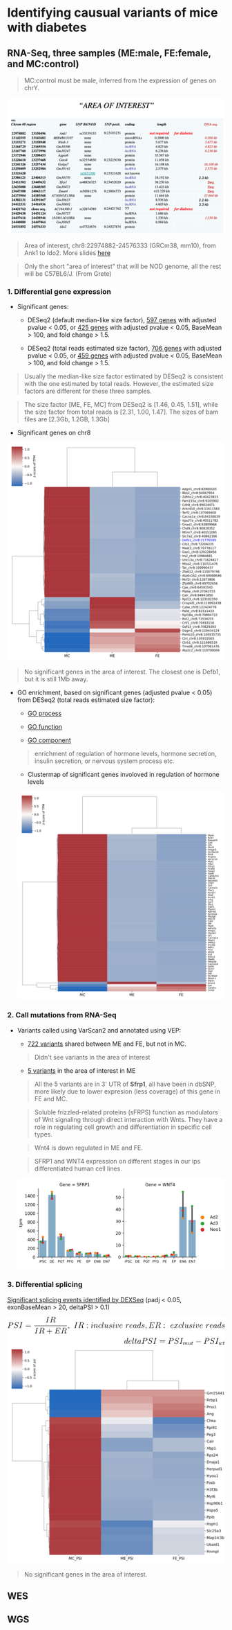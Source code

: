# Identifying causual variants of mice with diabetes

## RNA-Seq, three samples (ME:male, FE:female, and MC:control)

> MC:control must be male, inferred from the expression of genes on chrY.

![DiabetesMouse_AreaOfInterest.png](DiabetesMouse_AreaOfInterest.png)

> Area of interest, chr8:22974882-24576333 (GRCm38, mm10), from Ank1 to Ido2. More slides [here](NewDiabetesModel.pdf)

> Only the short "area of interest" that will be NOD genome, all the rest will be C57BL6/J. (From Grete)

### 1. Differential gene expression

- Significant genes:

    - DESeq2 (default median-like size factor), [597 genes](DiabetesMouse-Mut_vs_WT_AdjPval0.05.txt) with adjusted pvalue < 0.05, or [425 genes](DiabetesMouse-Mut_vs_WT_AdjPval0.05BaseMean100MinFC1.5.txt) with adjusted pvalue < 0.05, BaseMean > 100, and fold change > 1.5.

    - DESeq2 (total reads estimated size factor), [706 genes](DiabetesMouse-Mut_vs_WT_SizeFactorTotalReads_AdjPval0.05.txt) with adjusted pvalue < 0.05, or [459 genes](DiabetesMouse-Mut_vs_WT_SizeFactorTotalReads_AdjPval0.05BaseMean100MinFC1.5.txt) with adjusted pvalue < 0.05, BaseMean > 100, and fold change > 1.5.

> Usually the median-like size factor estimated by DESeq2 is consistent with the one estimated by total reads. However, the estimated size factors are different for these three samples.

> The size factor [ME, FE, MC] from DESeq2 is [1.46, 0.45, 1.51], while the size factor from total reads is [2.31, 1.00, 1.47]. The sizes of bam files are [2.3Gb, 1.2GB, 1.3Gb]

- Significant genes on chr8

![DiabetesMouse_GenesExp_GeneName_TPM_SizeFactorBoth_AdjPval0.05_Chr8.svg](DiabetesMouse_GenesExp_GeneName_TPM_SizeFactorBoth_AdjPval0.05_Chr8.svg)

> No significant genes in the area of interest. The closest one is Defb1, but it is still 1Mb away.

- GO enrichment, based on significant genes (adjusted pvalue < 0.05) from DESeq2 (total reads estimated size factor):

    - [GO process](DiabetesMouse-Mut_vs_WT_SizeFactorTotalReads_GOPROCESS.xls)

    - [GO function](DiabetesMouse-Mut_vs_WT_SizeFactorTotalReads_GOFUNCTION.xls)

    - [GO component](DiabetesMouse-Mut_vs_WT_SizeFactorTotalReads_GOCOMPONENT.xls)

    > enrichment of regulation of hormone levels, hormone secretion, insulin secretion, or nervous system process etc.

    - Clustermap of significant genes involoved in regulation of hormone levels
    
    ![DiabetesMouse_GenesExp_GeneName_TPM_GO_hormone.svg](DiabetesMouse_GenesExp_GeneName_TPM_GO_hormone.svg)
    
<!--

    - Clustermap of significant genes with adjusted pvalue < 0.05, BaseMean > 500, and fold change > 2.

    ![DiabetesMouse_GenesExp_GeneName_TPM_SizeFactorTotalReads_AdjPval0.05BaseMean500MinFC2.svg](DiabetesMouse_GenesExp_GeneName_TPM_SizeFactorTotalReads_AdjPval0.05BaseMean500MinFC2.svg)

-->

### 2. Call mutations from RNA-Seq

- Variants called using VarScan2 and annotated using VEP:

    - [722 variants](ME_FE.cns.vep.vcf) shared between ME and FE, but not in MC.

    > Didn't see variants in the area of interest

    - [5 variants](ME_aoi.cns.vep.vcf) in the area of interest in ME
    
    > All the 5 variants are in 3' UTR of **Sfrp1**, all have been in dbSNP, more likely due to lower expresion (less coverage) of this gene in FE and MC.
    
    > Soluble frizzled-related proteins (sFRPS) function as modulators of Wnt signaling through direct interaction with Wnts. They have a role in regulating cell growth and differentiation in specific cell types.

    > Wnt4 is down regulated in ME and FE.

    > SFRP1 and WNT4 expression on different stages in our ips differentiated human cell lines.

    ![31.01.2017.Differentiation_v2.gene.tpm.SFRP1_WNT4.BarPlot.svg](31.01.2017.Differentiation_v2.gene.tpm.SFRP1_WNT4.BarPlot.svg)


    
### 3. Differential splicing

[Significant splicing events identified by DEXSeq](DiabetesMouse_DEXSeq_MutVsWT_MultiLinesFixed_GeneName_ExonPos_IRER_deltaPSI_Padj0.05_BaseMean20_DeltaPSI0.1_TopExons.txt) (padj < 0.05, exonBaseMean > 20, deltaPSI > 0.1)

<img align="right" src="PSI_EquationLatex.svg">

![DiabetesMouse_DEXSeq_MutVsWT_MultiLinesFixed_GeneName_ExonPos_IRER_deltaPSI_Padj0.05_BaseMean20_DeltaPSI0.1_TopExons.svg](DiabetesMouse_DEXSeq_MutVsWT_MultiLinesFixed_GeneName_ExonPos_IRER_deltaPSI_Padj0.05_BaseMean20_DeltaPSI0.1_TopExons.svg)

> No significant genes in the area of interest.

## WES

## WGS
